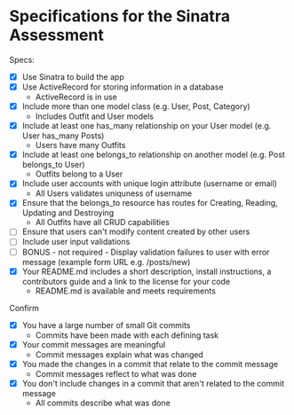 # Specifications for the Sinatra Assessment

Specs:
- [x] Use Sinatra to build the app
- [x] Use ActiveRecord for storing information in a database
    - ActiveRecord is in use
- [x] Include more than one model class (e.g. User, Post, Category)
    - Includes Outfit and User models
- [x] Include at least one has_many relationship on your User model (e.g. User has_many Posts)
    - Users have many Outfits
- [x] Include at least one belongs_to relationship on another model (e.g. Post belongs_to User)
    - Outfits belong to a User
- [x] Include user accounts with unique login attribute (username or email)
    - All Users validates uniquness of username
- [x] Ensure that the belongs_to resource has routes for Creating, Reading, Updating and Destroying
    - All Outfits have all CRUD capabilities
- [ ] Ensure that users can't modify content created by other users
- [ ] Include user input validations
- [ ] BONUS - not required - Display validation failures to user with error message (example form URL e.g. /posts/new)
- [x] Your README.md includes a short description, install instructions, a contributors guide and a link to the license for your code
    - README.md is available and meets requirements

Confirm
- [x] You have a large number of small Git commits
    - Commits have been made with each defining task
- [x] Your commit messages are meaningful
    - Commit messages explain what was changed 
- [x] You made the changes in a commit that relate to the commit message
    - Commit messages reflect to what was done
- [x] You don't include changes in a commit that aren't related to the commit message
    - All commits describe what was done


